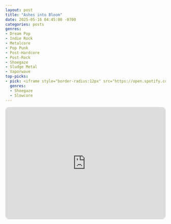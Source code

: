 ```yaml
---
layout: post
title: "Ashes into Bloom"
date: 2025-05-16 04:45:00 -0700
categories: posts
genres:
- Dream Pop
- Indie Rock
- Metalcore
- Pop Punk
- Post-Hardcore
- Post-Rock
- Shoegaze
- Sludge Metal
- Vaporwave 
top-picks:
- pick: <iframe style="border-radius:12px" src="https://open.spotify.com/embed/album/0Lm2tTEWpEYyZKhS5tXzku?utm_source=generator" width="100%" height="352" frameBorder="0" allowfullscreen="" allow="autoplay; clipboard-write; encrypted-media; fullscreen; picture-in-picture" loading="lazy"></iframe>
  genres:
  - Shoegaze
  - Slowcore
---
```

<iframe style="border-radius:12px" src="https://open.spotify.com/embed/playlist/35Bjxk0w1E5UXEcT1hmkYD?utm_source=generator" width="100%" height="352" frameBorder="0" allowfullscreen="" allow="autoplay; clipboard-write; encrypted-media; fullscreen; picture-in-picture" loading="lazy"></iframe>